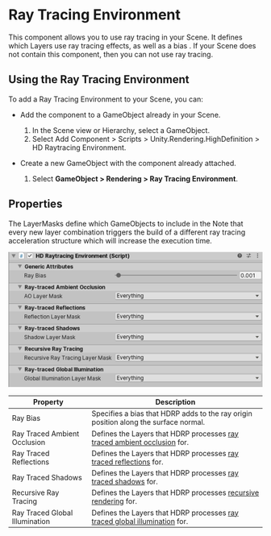 # Ray Tracing Environment

This component allows you to use ray tracing in your Scene. It defines which Layers use ray tracing effects, as well as a bias . If your Scene does not contain this component, then you can not use ray tracing.

## Using the Ray Tracing Environment

To add a Ray Tracing Environment to your Scene, you can:

* Add the component to a GameObject already in your Scene.
	1. In the Scene view or Hierarchy, select a GameObject.
	2. Select Add Component > Scripts > Unity.Rendering.HighDefinition > HD Raytracing Environment.

* Create a new GameObject with the component already attached.
	1. Select **GameObject > Rendering > Ray Tracing Environment**.

## Properties

The LayerMasks define which GameObjects to include in the  Note that every new layer combination triggers the build of a different ray tracing acceleration structure which will increase the execution time.

![](Images/RayTracingEnvironment1.png)

| Property                       | Description                                                  |
| ------------------------------ | ------------------------------------------------------------ |
| Ray Bias                       | Specifies a bias that HDRP adds to the ray origin position along the surface normal. |
| Ray Traced Ambient Occlusion   | Defines the Layers that HDRP processes [ray traced ambient occlusion](Ray-Traced-Ambient-Occlusion.html) for. |
| Ray Traced Reflections         | Defines the Layers that HDRP processes [ray traced reflections](Ray-Traced-Reflections.html) for. |
| Ray Traced Shadows             | Defines the Layers that HDRP processes [ray traced shadows](Ray-Traced-Shadows.html) for. |
| Recursive Ray Tracing          | Defines the Layers that HDRP processes [recursive rendering](Ray-Tracing-Recursive-Rendering.html) for. |
| Ray Traced Global Illumination | Defines the Layers that HDRP processes [ray traced global illumination](Ray-Traced-Global-Illumination.html) for. |